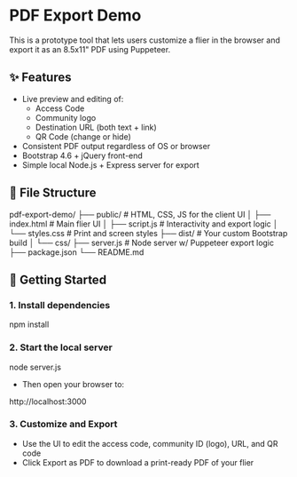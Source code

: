 # PDF Export Demo

This is a prototype tool that lets users customize a flier in the browser and export it as an 8.5x11" PDF using Puppeteer.

## ✨ Features

- Live preview and editing of:
  - Access Code
  - Community logo
  - Destination URL (both text + link)
  - QR Code (change or hide)
- Consistent PDF output regardless of OS or browser
- Bootstrap 4.6 + jQuery front-end
- Simple local Node.js + Express server for export

## 📁 File Structure

pdf-export-demo/
├── public/              # HTML, CSS, JS for the client UI
│   ├── index.html       # Main flier UI
│   ├── script.js        # Interactivity and export logic
│   └── styles.css       # Print and screen styles
├── dist/                # Your custom Bootstrap build
│   └── css/
├── server.js            # Node server w/ Puppeteer export logic
├── package.json
└── README.md


## 🚀 Getting Started

### 1. Install dependencies

npm install

### 2. Start the local server

node server.js

* Then open your browser to:

http://localhost:3000

### 3. Customize and Export

* Use the UI to edit the access code, community ID (logo), URL, and QR code
* Click Export as PDF to download a print-ready PDF of your flier